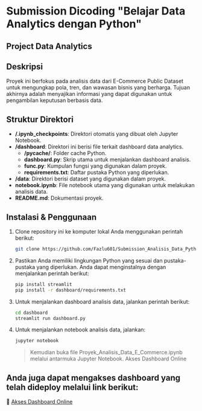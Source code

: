 # Submission Dicoding "Belajar Data Analytics dengan Python"

## Project Data Analytics

## Deskripsi

Proyek ini berfokus pada analisis data dari E-Commerce Public Dataset untuk mengungkap pola, tren, dan wawasan bisnis yang berharga. Tujuan akhirnya adalah menyajikan informasi yang dapat digunakan untuk pengambilan keputusan berbasis data.

## Struktur Direktori

- **/.ipynb_checkpoints**: Direktori otomatis yang dibuat oleh Jupyter Notebook.
- **/dashboard**: Direktori ini berisi file terkait dashboard data analytics.
  - **/__pycache__/**: Folder cache Python.
  - **dashboard.py**: Skrip utama untuk menjalankan dashboard analisis.
  - **func.py**: Kumpulan fungsi yang digunakan dalam proyek.
  - **requirements.txt**: Daftar pustaka Python yang diperlukan.
- **/data**: Direktori berisi dataset yang digunakan dalam proyek.
- **notebook.ipynb**: File notebook utama yang digunakan untuk melakukan analisis data.
- **README.md**: Dokumentasi proyek.

## Instalasi & Penggunaan

1. Clone repository ini ke komputer lokal Anda menggunakan perintah berikut:

   ```sh
   git clone https://github.com/Fazlu601/Submission_Analisis_Data_Python.git
   ```
2. Pastikan Anda memiliki lingkungan Python yang sesuai dan pustaka-pustaka yang diperlukan. Anda dapat menginstalnya dengan menjalankan perintah berikut:
    ```sh
   pip install streamlit
   pip install -r dashboard/requirements.txt
   ```
3. Untuk menjalankan dashboard analisis data, jalankan perintah berikut:
    ```sh
   cd dashboard
   streamlit run dashboard.py
   ```
4. Untuk menjalankan notebook analisis data, jalankan:
    ```sh
   jupyter notebook
   ```
   > Kemudian buka file Proyek_Analisis_Data_E_Commerce.ipynb melalui antarmuka Jupyter Notebook.
Akses Dashboard Online
   > 
## Anda juga dapat mengakses dashboard yang telah dideploy melalui link berikut:

🔗 [Akses Dashboard Online](https://fazlu601-submission-analisis-data-pyt-dashboarddashboard-k1btcz.streamlit.app/)

   
